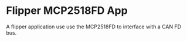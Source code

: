 # Flipper MCP2518FD App

A flipper application use use the MCP2518FD to interface with a CAN FD bus.
